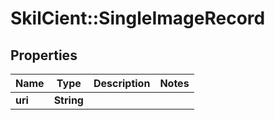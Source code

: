 # SkilCient::SingleImageRecord

## Properties
Name | Type | Description | Notes
------------ | ------------- | ------------- | -------------
**uri** | **String** |  | 


